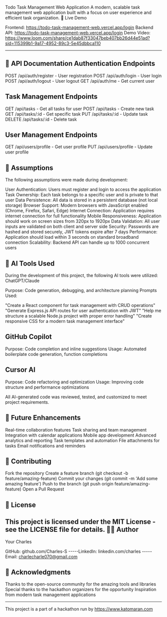 Todo Task Management Web Application
A modern, scalable task management web application built with a focus on user experience and efficient task organization.
🚀 Live Demo

Frontend: https://todo-task-management-web.vercel.app/login
Backend API: https://todo-task-management-web.vercel.app/login
Demo Video: https://www.loom.com/share/ce1dab87f33047beb407bb26d44e51ad?sid=115399b1-9a17-4952-89c3-5e45dbbca110

-----------------------------------------------------

📡 API Documentation
Authentication Endpoints
-----------------------------
POST /api/auth/register - User registration
POST /api/auth/login - User login
POST /api/auth/logout - User logout
GET /api/auth/me - Get current user

Task Management Endpoints
-----------------------------
GET /api/tasks - Get all tasks for user
POST /api/tasks - Create new task
GET /api/tasks/:id - Get specific task
PUT /api/tasks/:id - Update task
DELETE /api/tasks/:id - Delete task

User Management Endpoints
----------------------------
GET /api/users/profile - Get user profile
PUT /api/users/profile - Update user profile

🔧 Assumptions
---------------------
The following assumptions were made during development:

User Authentication: Users must register and login to access the application
Task Ownership: Each task belongs to a specific user and is private to that user
Data Persistence: All data is stored in a persistent database (not local storage)
Browser Support: Modern browsers with JavaScript enabled (Chrome, Firefox, Safari, Edge)
Internet Connection: Application requires internet connection for full functionality
Mobile Responsiveness: Application should work on screen sizes from 320px to 1920px
Data Validation: All user inputs are validated on both client and server side
Security: Passwords are hashed and stored securely, JWT tokens expire after 7 days
Performance: Application should load within 3 seconds on standard broadband connection
Scalability: Backend API can handle up to 1000 concurrent users

🤖 AI Tools Used
------------------
During the development of this project, the following AI tools were utilized:
ChatGPT/Claude

Purpose: Code generation, debugging, and architecture planning
Prompts Used:

"Create a React component for task management with CRUD operations"
"Generate Express.js API routes for user authentication with JWT"
"Help me structure a scalable Node.js project with proper error handling"
"Create responsive CSS for a modern task management interface"



GitHub Copilot
--------------
Purpose: Code completion and inline suggestions
Usage: Automated boilerplate code generation, function completions

Cursor AI
-----------
Purpose: Code refactoring and optimization
Usage: Improving code structure and performance optimizations

All AI-generated code was reviewed, tested, and customized to meet project requirements.


🚀 Future Enhancements
------------------------
 Real-time collaboration features
 Task sharing and team management
 Integration with calendar applications
 Mobile app development
 Advanced analytics and reporting
 Task templates and automation
 File attachments for tasks
 Email notifications and reminders

🤝 Contributing
-----------------
Fork the repository
Create a feature branch (git checkout -b feature/amazing-feature)
Commit your changes (git commit -m 'Add some amazing feature')
Push to the branch (git push origin feature/amazing-feature)
Open a Pull Request

📝 License
-----------
This project is licensed under the MIT License - see the LICENSE file for details.
👨‍💻 Author
----------
Your Charles

GitHub: github.com/Charles-S
-----LinkedIn: linkedin.com/charles
-----Email: charlecharle070@gmail.com

🙏 Acknowledgments
--------------------
Thanks to the open-source community for the amazing tools and libraries
Special thanks to the hackathon organizers for the opportunity
Inspiration from modern task management applications

----------------------------------------------------------------------
This project is a part of a hackathon run by https://www.katomaran.com
